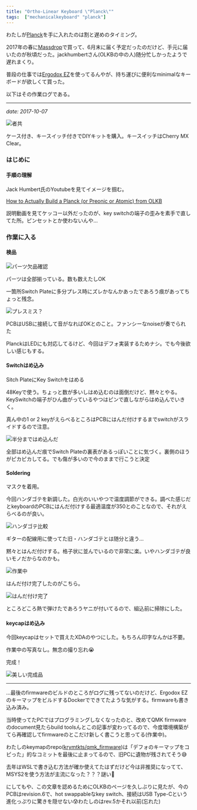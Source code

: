 ```yaml
---
title: "Ortho-Linear Keyboard \"Planck\""
tags:  ["mechanicalkeyboard" "planck"]
---
```


わたしが[Planck](https://olkb.com/planck/)を手に入れたのは割と遅めのタイミング。

2017年の春に[Massdrop](https://www.massdrop.com/)で買って、6月末に届く予定だったのだけど、手元に届いたのが秋頃だった。jackhumbertさん(OLKBの中の人)随分忙しかったようで遅れまくり。

普段の仕事では[Ergodox EZ](https://ergodox-ez.com/)を使ってるんやが、持ち運びに便利なminimalなキーボードが欲しくて買った。

以下はその作業ログである。

<hr/>

_date: 2017-10-07_

![者共](/img/2019-01-14-planck/planck-case-keyswitches.jpg)

ケース付き、キースイッチ付きでDIYキットを購入。キースイッチはCherry MX Clear。

### はじめに

#### 手順の理解

Jack Humbert氏のYoutubeを見てイメージを掴む。

[How to Actually Build a Planck (or Preonic or Atomic) from OLKB](https://www.youtube.com/watch?v=S2FApwzVxAQ)

説明動画を見てケッコー以外だったのが、key switchの端子の歪みを素手で直してた所。ピンセットとか使わないんや...

### 作業に入る

#### 検品

![パーツ欠品確認](/img/2019-01-14-planck/planck-picking.jpg)

パーツは全部揃っている。数も数えたしOK

一箇所Switch Plateに多分プレス時にズレかなんかあったであろう痕があってちょっと残念。

![プレスミス？](/img/2019-01-14-planck/planck-unfortunate.jpg)

PCBはUSBに接続して音がなればOKとのこと。ファンシーなnoiseが奏でられた

PlanckはLEDにも対応してるけど、今回はデフォ実装するためナシ。でも今後欲しい感じもする。

#### Switchはめ込み

Sitch PlateにKey Switchをはめる

48Keyで使う。ちょっと数が多いしはめ込むのは面倒だけど、黙々とやる。
KeySwitchの端子がひん曲がっているやつはピンで直しながらはめ込んでいきく。

真ん中の1 or 2 keyがえらべるところはPCBにはんだ付けするまでswitchがスライドするので注意。

![半分まではめ込んだ](/img/2019-01-14-planck/planck-half.jpg)

全部はめ込んだ痕でSwitch Plateの裏表があるっぽいことに気づく。裏側のほうがピカピカしてる。でも傷が多いので今のままで行こうと決定

#### Soldering

マスクを着用。

今回ハンダゴテを新調した。白光のいいやつで温度調節ができる。調べた感じだとkeyboardのPCBにはんだ付けする最適温度が350とのことなので、それがえらべるのが良い。

![ハンダゴテ比較](/img/2019-01-14-planck/planck-solders.jpg)

ギターの配線用に使ってた旧・ハンダゴテとは随分と違う...

黙々とはんだ付けする。格子状に並んでいるので非常に楽。いやハンダゴテが良いモノだからなのかも。

![作業中](/img/2019-01-14-planck/planck-soldering.jpg)

はんだ付け完了したのがこちら。

![はんだ付け完了](/img/2019-01-14-planck/planck-soldered.jpg)

ところどころ熱で弾けたであろうヤニが付いてるので、組込前に掃除にした。

#### keycapはめ込み

今回keycapはセットで買えたXDAのやつにした。もちろん印字なんかは不要。

作業中の写真なし。無念の撮り忘れ😭

完成！

![美しい完成品](/img/2019-01-14-planck/planck-complete.jpg)

<hr/>

...最後のfirmwareのビルドのところがログに残ってないのだけど、Ergodox EZのキーマップをビルドするDockerでできてたような気がする。firmwareも書き込み済み。

当時使ってたPCではプログラミングしなくなったのと、改めてQMK firmwareのdocument見たらbuild toolsんとこの記事が変わってるので、今度環境構築がてら再確認してfirmwareのとこだけ新しく書こうと思ってる(作業中)。

わたしのkeymapのrepo([krymtkts/qmk_firmware](https://github.com/krymtkts/qmk_firmware))は「デフォのキーマップをコピった」的なコミットを最後に止まってるので、旧PCに遺物が残されてそう😅

去年はWSLで書き込む方法が確か使えてたはずだけど今は非推奨になってて、MSYS2を使う方法が主流になった？？？謎い🤔

にしてもや、この文章を認めるためにOLKBのページを久しぶりに見たが、今のPCBはrevision.6で、hot swappableなkey switch、接続はUSB Type-Cという進化っぷりに驚きを隠せない😰わたしのはrev.5かそれ以前(忘れた)
